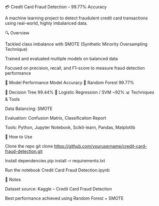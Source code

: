 💳 Credit Card Fraud Detection – 99.77% Accuracy

A machine learning project to detect fraudulent credit card transactions using real-world, highly imbalanced data.

🔍 Overview

Tackled class imbalance with SMOTE (Synthetic Minority Oversampling Technique)

Trained and evaluated multiple models on balanced data

Focused on precision, recall, and F1-score to measure fraud detection performance

🧠 Model Performance
Model	Accuracy
🌲 Random Forest	99.77%

🌿 Decision Tree	99.44%
🧮 Logistic Regression / SVM	~92%
📊 Techniques & Tools

Data Balancing: SMOTE

Evaluation: Confusion Matrix, Classification Report

Tools: Python, Jupyter Notebook, Scikit-learn, Pandas, Matplotlib

🚀 How to Use

Clone the repo
git clone https://github.com/yourusername/credit-card-fraud-detection.git

Install dependencies
pip install -r requirements.txt

Run the notebook
Credit Card Fraud Detection.ipynb

📌 Notes

Dataset source: Kaggle – Credit Card Fraud Detection

Best performance achieved using Random Forest + SMOTE
